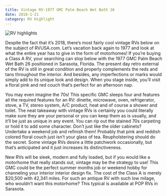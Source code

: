 ```yaml
---
title: Vintage RV-1977 GMC Palm Beach Wet Bath 26
date: 2018-1-21
category: RV Highlight
---
```

![RV highlights](https://www.rvgalleries.com/content/images/5.jpg)

Despite the fact that it’s 2018, there’s most fairly cool vintage RVs below on the subject of RVUSA.com. Let’s vacation back again to 1977 and look at what the entire year has to give in the form of motorhomes! 
If you’re buying a Class A RV, your searching can stop below with the 1977 GMC Palm Beach Wet Bath 26 positioned in Sarasota, Florida. The present day retro external of the RV is still in great condition and properly complements the reds and tans throughout the interior. And besides, any imperfections or marks would simply add to its unique look and design. When you stage inside, you’ll visit a floral pink and red couch that’s perfect for an afternoon nap. 

You may even imagine the 70s! This specific GMC sleeps four and features all the required features for an RV: dinette, microwave, oven, refrigerator, stove, a TV, stereo system, A/C product, heat and of course a shower and toilet. The neat takeaway with vintage RVs is certainly you could literally make sure they are your personal or you can keep them as is usually, and it’ll be just as unique in any event. You can rip out the stained 70s carpeting or hold it to add some character. Don’t just like the older cabinets? Undertake a weekend job and refinish them! Probably that pink and reddish colored floral couch just isn’t your glass of tea. Reupholstering should do the secret. Some vintage RVs desire a little patchwork occasionally, but that’s anticipated and it just increases its distinctiveness. 

New RVs will be sleek, modern and fully loaded, but if you would like a motorhome that really stands out, vintage may be the strategy to use! This GMC could be the perfect summer months job or weekend hobby for channeling your interior interior design fix. The cost of the Class A  is merely $20,500 with 42,341 miles. For such an antique RV with such low milage, who wouldn’t want this motorhome? This typical is available at POP RVs in Sarasota. 
